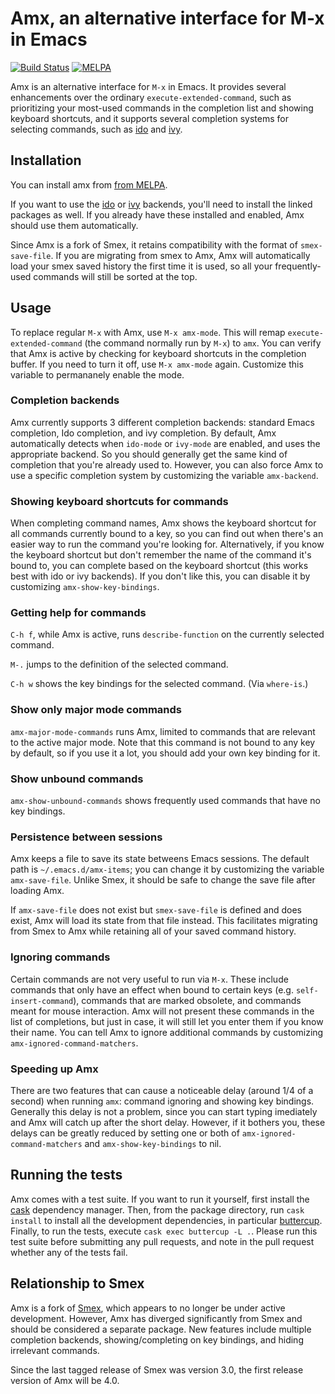 # Amx, an alternative interface for M-x in Emacs

[![Build Status](https://travis-ci.org/DarwinAwardWinner/amx.svg?branch=master)](https://travis-ci.org/DarwinAwardWinner/amx)
[![MELPA](http://melpa.org/packages/amx-badge.svg)](http://melpa.org/#/amx)

Amx is an alternative interface for `M-x` in Emacs. It provides
several enhancements over the ordinary `execute-extended-command`,
such as prioritizing your most-used commands in the completion list
and showing keyboard shortcuts, and it supports several completion
systems for selecting commands, such as
[ido](https://github.com/DarwinAwardWinner/ido-completing-read-plus)
and [ivy](https://github.com/abo-abo/swiper/).

## Installation

You can install amx from [from MELPA](http://melpa.org/#/amx).

If you want to use the
[ido](https://github.com/DarwinAwardWinner/ido-completing-read-plus)
or [ivy](https://github.com/abo-abo/swiper/) backends, you'll need to
install the linked packages as well. If you already have these
installed and enabled, Amx should use them automatically.

Since Amx is a fork of Smex, it retains compatibility with the format
of `smex-save-file`. If you are migrating from smex to Amx, Amx will
automatically load your smex saved history the first time it is used,
so all your frequently-used commands will still be sorted at the top.

## Usage

To replace regular `M-x` with Amx, use `M-x amx-mode`. This will remap
`execute-extended-command` (the command normally run by `M-x`) to
`amx`. You can verify that Amx is active by checking for keyboard
shortcuts in the completion buffer. If you need to turn it off, use
`M-x amx-mode` again. Customize this variable to permananely enable
the mode.

### Completion backends

Amx currently supports 3 different completion backends: standard Emacs
completion, Ido completion, and ivy completion. By default, Amx
automatically detects when `ido-mode` or `ivy-mode` are enabled, and
uses the appropriate backend. So you should generally get the same
kind of completion that you're already used to. However, you can also
force Amx to use a specific completion system by customizing the
variable `amx-backend`.

### Showing keyboard shortcuts for commands

When completing command names, Amx shows the keyboard shortcut for all
commands currently bound to a key, so you can find out when there's an
easier way to run the command you're looking for. Alternatively, if
you know the keyboard shortcut but don't remember the name of the
command it's bound to, you can complete based on the keyboard shortcut
(this works best with ido or ivy backends). If you don't like this,
you can disable it by customizing `amx-show-key-bindings`.

### Getting help for commands

`C-h f`, while Amx is active, runs `describe-function` on the
currently selected command.

`M-.` jumps to the definition of the selected command.

`C-h w` shows the key bindings for the selected command. (Via `where-is`.)

### Show only major mode commands

`amx-major-mode-commands` runs Amx, limited to commands that are
relevant to the active major mode. Note that this command is not bound
to any key by default, so if you use it a lot, you should add your own
key binding for it.

### Show unbound commands

`amx-show-unbound-commands` shows frequently used commands that have
no key bindings.

### Persistence between sessions

Amx keeps a file to save its state betweens Emacs sessions. The
default path is `~/.emacs.d/amx-items`; you can change it by
customizing the variable `amx-save-file`. Unlike Smex, it should be
safe to change the save file after loading Amx.

If `amx-save-file` does not exist but `smex-save-file` is defined and
does exist, Amx will load its state from that file instead. This
facilitates migrating from Smex to Amx while retaining all of your
saved command history.

### Ignoring commands

Certain commands are not very useful to run via `M-x`. These include
commands that only have an effect when bound to certain keys (e.g.
`self-insert-command`), commands that are marked obsolete, and
commands meant for mouse interaction. Amx will not present these
commands in the list of completions, but just in case, it will still
let you enter them if you know their name. You can tell Amx to ignore
additional commands by customizing `amx-ignored-command-matchers`.

### Speeding up Amx

There are two features that can cause a noticeable delay (around 1/4
of a second) when running `amx`: command ignoring and showing key
bindings. Generally this delay is not a problem, since you can start
typing imediately and Amx will catch up after the short delay.
However, if it bothers you, these delays can be greatly reduced by
setting one or both of `amx-ignored-command-matchers` and
`amx-show-key-bindings` to nil.

## Running the tests

Amx comes with a test suite. If you want to run it yourself, first
install the [cask](http://cask.readthedocs.io/en/latest/) dependency
manager. Then, from the package directory, run `cask install` to
install all the development dependencies, in particular
[buttercup](https://github.com/jorgenschaefer/emacs-buttercup).
Finally, to run the tests, execute `cask exec buttercup -L .`. Please
run this test suite before submitting any pull requests, and note in
the pull request whether any of the tests fail.

## Relationship to Smex

Amx is a fork of [Smex](https://github.com/nonsequitur/smex), which
appears to no longer be under active development. However, Amx has
diverged significantly from Smex and should be considered a separate
package. New features include multiple completion backends,
showing/completing on key bindings, and hiding irrelevant commands.

Since the last tagged release of Smex was version 3.0, the first
release version of Amx will be 4.0.
